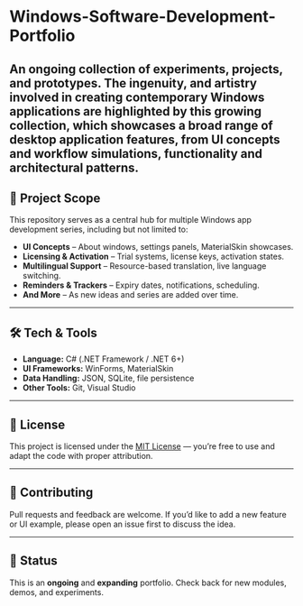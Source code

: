 # Windows-Software-Development-Portfolio
An ongoing collection of experiments, projects, and prototypes. The ingenuity, and artistry involved in creating contemporary Windows applications are highlighted by this growing collection, which showcases a broad range of desktop application features, from UI concepts and workflow simulations, functionality and architectural patterns.
---

## 📂 Project Scope
This repository serves as a central hub for multiple Windows app development series, including but not limited to:

- **UI Concepts** – About windows, settings panels, MaterialSkin showcases.
- **Licensing & Activation** – Trial systems, license keys, activation states.
- **Multilingual Support** – Resource-based translation, live language switching.
- **Reminders & Trackers** – Expiry dates, notifications, scheduling.
- **And More** – As new ideas and series are added over time.

---

## 🛠 Tech & Tools
- **Language:** C# (.NET Framework / .NET 6+)
- **UI Frameworks:** WinForms, MaterialSkin
- **Data Handling:** JSON, SQLite, file persistence
- **Other Tools:** Git, Visual Studio

---

## 📜 License
This project is licensed under the [MIT License](LICENSE) — you’re free to use and adapt the code with proper attribution.

---

## 🤝 Contributing
Pull requests and feedback are welcome. If you’d like to add a new feature or UI example, please open an issue first to discuss the idea.

---

## 📌 Status
This is an **ongoing** and **expanding** portfolio. Check back for new modules, demos, and experiments.

